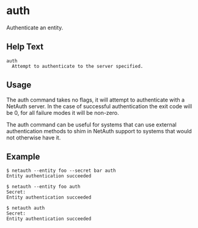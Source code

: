 # auth

Authenticate an entity.

## Help Text

```
auth
  Attempt to authenticate to the server specified.
```

## Usage

The auth command takes no flags, it will attempt to authenticate with
a NetAuth server.  In the case of successful authentication the exit
code will be 0, for all failure modes it will be non-zero.

The auth command can be useful for systems that can use external
authentication methods to shim in NetAuth support to systems that
would not otherwise have it.

## Example

```shell
$ netauth --entity foo --secret bar auth
Entity authentication succeeded

$ netauth --entity foo auth
Secret:
Entity authentication succeeded

$ netauth auth
Secret:
Entity authentication succeeded
```
